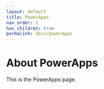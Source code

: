 ```yaml
---
layout: default
title: PowerApps
nav_order: 1
has_children: true
permalink: docs/powerapps
---
```


# About PowerApps
This is the PowerApps page.


